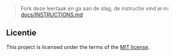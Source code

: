 > Fork deze leertaak en ga aan de slag, de instructie vind je in: [docs/INSTRUCTIONS.md](docs/INSTRUCTIONS.md)


## Licentie

This project is licensed under the terms of the [MIT license](./LICENSE).
